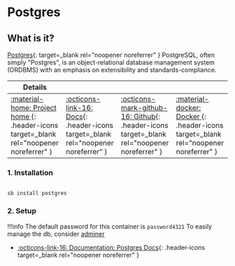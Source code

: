 # Postgres

## What is it?

[Postgres](https://www.postgresql.org/){: target=_blank rel="noopener noreferrer" } PostgreSQL, often simply "Postgres", is an object-relational database management system (ORDBMS) with an emphasis on extensibility and standards-compliance. 

| Details     |             |             |             |
|-------------|-------------|-------------|-------------|
| [:material-home: Project home ](https://www.postgresql.org/){: .header-icons target=_blank rel="noopener noreferrer" } | [:octicons-link-16: Docs](https://www.postgresql.org/docs/12/index.html){: .header-icons target=_blank rel="noopener noreferrer" } | [:octicons-mark-github-16: Github](https://github.com/postgres/postgres/tree/REL_12_STABLE){: .header-icons target=_blank rel="noopener noreferrer" } | [:material-docker: Docker ](https://hub.docker.com/_/postgres){: .header-icons target=_blank rel="noopener noreferrer" }|


### 1. Installation

``` shell

sb install postgres

```


### 2. Setup

!!!info
    The default password for this container is `password4321`
    To easily manage the db, consider [adminer](../../sandbox/apps/adminer.md)

- [:octicons-link-16: Documentation: Postgres Docs](https://www.postgresql.org/docs/12/index.html){: .header-icons target=_blank rel="noopener noreferrer" }
